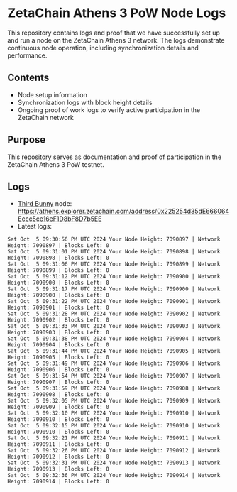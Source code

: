# ZetaChain Athens 3 PoW Node Logs
This repository contains logs and proof that we have successfully set up and run a node on the ZetaChain Athens 3 network. The logs demonstrate continuous node operation, including synchronization details and performance.

## Contents
- Node setup information
- Synchronization logs with block height details
- Ongoing proof of work logs to verify active participation in the ZetaChain network

## Purpose
This repository serves as documentation and proof of participation in the ZetaChain Athens 3 PoW testnet.

## Logs

- [Third Bunny](https://thirdbunny.xyz/) node: https://athens.explorer.zetachain.com/address/0x225254d35dE666064Eccc5ce16eF1D8bF8D7b5EE
- Latest logs:
```
Sat Oct  5 09:30:56 PM UTC 2024 Your Node Height: 7090897 | Network Height: 7090897 | Blocks Left: 0
Sat Oct  5 09:31:01 PM UTC 2024 Your Node Height: 7090898 | Network Height: 7090898 | Blocks Left: 0
Sat Oct  5 09:31:06 PM UTC 2024 Your Node Height: 7090899 | Network Height: 7090899 | Blocks Left: 0
Sat Oct  5 09:31:12 PM UTC 2024 Your Node Height: 7090900 | Network Height: 7090900 | Blocks Left: 0
Sat Oct  5 09:31:17 PM UTC 2024 Your Node Height: 7090900 | Network Height: 7090900 | Blocks Left: 0
Sat Oct  5 09:31:22 PM UTC 2024 Your Node Height: 7090901 | Network Height: 7090901 | Blocks Left: 0
Sat Oct  5 09:31:28 PM UTC 2024 Your Node Height: 7090902 | Network Height: 7090902 | Blocks Left: 0
Sat Oct  5 09:31:33 PM UTC 2024 Your Node Height: 7090903 | Network Height: 7090903 | Blocks Left: 0
Sat Oct  5 09:31:38 PM UTC 2024 Your Node Height: 7090904 | Network Height: 7090904 | Blocks Left: 0
Sat Oct  5 09:31:44 PM UTC 2024 Your Node Height: 7090905 | Network Height: 7090905 | Blocks Left: 0
Sat Oct  5 09:31:49 PM UTC 2024 Your Node Height: 7090906 | Network Height: 7090906 | Blocks Left: 0
Sat Oct  5 09:31:54 PM UTC 2024 Your Node Height: 7090907 | Network Height: 7090907 | Blocks Left: 0
Sat Oct  5 09:31:59 PM UTC 2024 Your Node Height: 7090908 | Network Height: 7090908 | Blocks Left: 0
Sat Oct  5 09:32:05 PM UTC 2024 Your Node Height: 7090909 | Network Height: 7090909 | Blocks Left: 0
Sat Oct  5 09:32:10 PM UTC 2024 Your Node Height: 7090910 | Network Height: 7090910 | Blocks Left: 0
Sat Oct  5 09:32:15 PM UTC 2024 Your Node Height: 7090910 | Network Height: 7090910 | Blocks Left: 0
Sat Oct  5 09:32:21 PM UTC 2024 Your Node Height: 7090911 | Network Height: 7090911 | Blocks Left: 0
Sat Oct  5 09:32:26 PM UTC 2024 Your Node Height: 7090912 | Network Height: 7090912 | Blocks Left: 0
Sat Oct  5 09:32:31 PM UTC 2024 Your Node Height: 7090913 | Network Height: 7090913 | Blocks Left: 0
Sat Oct  5 09:32:36 PM UTC 2024 Your Node Height: 7090914 | Network Height: 7090914 | Blocks Left: 0
```
